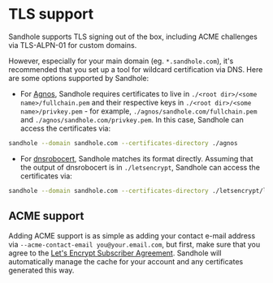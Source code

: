 # TLS support

Sandhole supports TLS signing out of the box, including ACME challenges via TLS-ALPN-01 for custom domains.

However, especially for your main domain (eg. `*.sandhole.com`), it's recommended that you set up a tool for wildcard certification via DNS. Here are some options supported by Sandhole:

- For [Agnos](https://github.com/krtab/agnos), Sandhole requires certificates to live in `./<root dir>/<some name>/fullchain.pem` and their respective keys in `./<root dir>/<some name>/privkey.pem` - for example, `./agnos/sandhole.com/fullchain.pem` and `./agnos/sandhole.com/privkey.pem`. In this case, Sandhole can access the certificates via:

```bash
sandhole --domain sandhole.com --certificates-directory ./agnos
```

- For [dnsrobocert](https://adferrand.github.io/dnsrobocert/), Sandhole matches its format directly. Assuming that the output of dnsrobocert is in `./letsencrypt`, Sandhole can access the certificates via:

```bash
sandhole --domain sandhole.com --certificates-directory ./letsencrypt/live
```

## ACME support

Adding ACME support is as simple as adding your contact e-mail address via `--acme-contact-email you@your.email.com`, but first, make sure that you agree to the [Let's Encrypt Subscriber Agreement](https://letsencrypt.org/repository/). Sandhole will automatically manage the cache for your account and any certificates generated this way.
